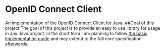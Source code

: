 # OpenID Connect Client
An implementation of the OpenID Connect Client for Java.
##Goal of this project
The goal of this project is to provide an easy to use library for usage in any Java project.
In the short term I am planning to follow [the basic implementation guide](https://openid.net/specs/openid-connect-basic-1_0.html)
and may extend to the full core specification afterwards.